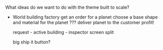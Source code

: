 What ideas do we want to do with the theme built to scale?

* World building factory
    get an order for a planet
    choose a base shape and material for the planet
    ???
    deliver planet to the customer
    profit!


    request - active building - inspector
    screen split

    big ship it button?